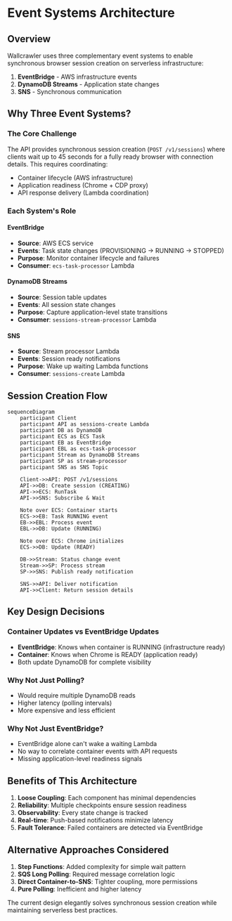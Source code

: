 # Event Systems Architecture

## Overview

Wallcrawler uses three complementary event systems to enable synchronous browser session creation on serverless infrastructure:

1. **EventBridge** - AWS infrastructure events
2. **DynamoDB Streams** - Application state changes  
3. **SNS** - Synchronous communication

## Why Three Event Systems?

### The Core Challenge
The API provides synchronous session creation (`POST /v1/sessions`) where clients wait up to 45 seconds for a fully ready browser with connection details. This requires coordinating:
- Container lifecycle (AWS infrastructure)
- Application readiness (Chrome + CDP proxy)
- API response delivery (Lambda coordination)

### Each System's Role

#### EventBridge
- **Source**: AWS ECS service
- **Events**: Task state changes (PROVISIONING → RUNNING → STOPPED)
- **Purpose**: Monitor container lifecycle and failures
- **Consumer**: `ecs-task-processor` Lambda

#### DynamoDB Streams  
- **Source**: Session table updates
- **Events**: All session state changes
- **Purpose**: Capture application-level state transitions
- **Consumer**: `sessions-stream-processor` Lambda

#### SNS
- **Source**: Stream processor Lambda
- **Events**: Session ready notifications
- **Purpose**: Wake up waiting Lambda functions
- **Consumer**: `sessions-create` Lambda

## Session Creation Flow

```mermaid
sequenceDiagram
    participant Client
    participant API as sessions-create Lambda
    participant DB as DynamoDB
    participant ECS as ECS Task
    participant EB as EventBridge
    participant EBL as ecs-task-processor
    participant Stream as DynamoDB Streams
    participant SP as stream-processor
    participant SNS as SNS Topic
    
    Client->>API: POST /v1/sessions
    API->>DB: Create session (CREATING)
    API->>ECS: RunTask
    API->>SNS: Subscribe & Wait
    
    Note over ECS: Container starts
    ECS->>EB: Task RUNNING event
    EB->>EBL: Process event
    EBL->>DB: Update (RUNNING)
    
    Note over ECS: Chrome initializes
    ECS->>DB: Update (READY)
    
    DB->>Stream: Status change event
    Stream->>SP: Process stream
    SP->>SNS: Publish ready notification
    
    SNS->>API: Deliver notification
    API->>Client: Return session details
```

## Key Design Decisions

### Container Updates vs EventBridge Updates
- **EventBridge**: Knows when container is RUNNING (infrastructure ready)
- **Container**: Knows when Chrome is READY (application ready)
- Both update DynamoDB for complete visibility

### Why Not Just Polling?
- Would require multiple DynamoDB reads
- Higher latency (polling intervals)
- More expensive and less efficient

### Why Not Just EventBridge?
- EventBridge alone can't wake a waiting Lambda
- No way to correlate container events with API requests
- Missing application-level readiness signals

## Benefits of This Architecture

1. **Loose Coupling**: Each component has minimal dependencies
2. **Reliability**: Multiple checkpoints ensure session readiness
3. **Observability**: Every state change is tracked
4. **Real-time**: Push-based notifications minimize latency
5. **Fault Tolerance**: Failed containers are detected via EventBridge

## Alternative Approaches Considered

1. **Step Functions**: Added complexity for simple wait pattern
2. **SQS Long Polling**: Required message correlation logic
3. **Direct Container-to-SNS**: Tighter coupling, more permissions
4. **Pure Polling**: Inefficient and higher latency

The current design elegantly solves synchronous session creation while maintaining serverless best practices.